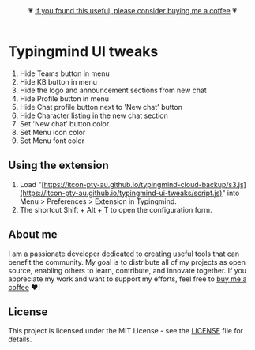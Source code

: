 <div align="center">💗 <a href="https://buymeacoffee.com/itcon">If you found this useful, please consider buying me a coffee</a> 💗<br/><br/></div>

# Typingmind UI tweaks
1. Hide Teams button in menu
2. Hide KB button in menu
3. Hide the logo and announcement sections from new chat
4. Hide Profile button in menu
5. Hide Chat profile button next to 'New chat' button
6. Hide Character listing in the new chat section
7. Set 'New chat' button color
8. Set Menu icon color
9. Set Menu font color

## Using the extension
1. Load "[https://itcon-pty-au.github.io/typingmind-cloud-backup/s3.js](https://itcon-pty-au.github.io/typingmind-ui-tweaks/script.js)" into Menu > Preferences > Extension in Typingmind.
2. The shortcut Shift + Alt + T to open the configuration form.

## About me
I am a passionate developer dedicated to creating useful tools that can benefit the community. My goal is to distribute all of my projects as open source, enabling others to learn, contribute, and innovate together. If you appreciate my work and want to support my efforts, feel free to [buy me a coffee](https://buymeacoffee.com/itcon) :heart:!

## License
This project is licensed under the MIT License - see the [LICENSE](LICENSE) file for details.
